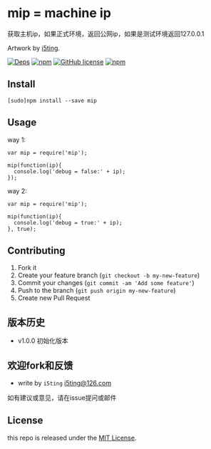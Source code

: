 # mip = machine ip

获取主机ip，如果正式环境，返回公网ip，如果是测试环境返回127.0.0.1

Artwork by [i5ting](http://www.github.com/i5ting/).

[![Deps](https://david-dm.org/i5ting/mip.svg)](https://david-dm.org/i5ting/mip) 
[![npm](https://img.shields.io/npm/v/mip.svg)](https://www.npmjs.com/package/mip)
[![GitHub license](https://img.shields.io/badge/license-MIT-blue.svg)](https://raw.githubusercontent.com/i5ting/mip/master/LICENSE.md)
[![npm](https://img.shields.io/npm/dt/mip.svg)](https://www.npmjs.com/package/mip)


## Install

    [sudo]npm install --save mip

## Usage 

way 1:

```
var mip = require('mip');

mip(function(ip){
  console.log('debug = false:' + ip);
});
```

way 2:

```
var mip = require('mip');

mip(function(ip){
  console.log('debug = true:' + ip);
}, true);

```

## Contributing

1. Fork it
2. Create your feature branch (`git checkout -b my-new-feature`)
3. Commit your changes (`git commit -am 'Add some feature'`)
4. Push to the branch (`git push origin my-new-feature`)
5. Create new Pull Request

## 版本历史

- v1.0.0 初始化版本

## 欢迎fork和反馈

- write by `i5ting` i5ting@126.com

如有建议或意见，请在issue提问或邮件

## License

this repo is released under the [MIT
License](http://www.opensource.org/licenses/MIT).
